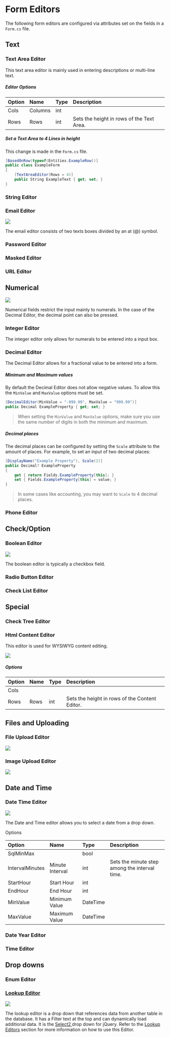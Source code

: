 # Form Editors

The following form editors are configured via attributes set on the fields in a `Form.cs` file.

## Text

### Text Area Editor

This text area editor is mainly used in entering descriptions or multi-line text.

##### Editor Options

| Option | Name | Type | Description |
| :--- | :--- | :--- | :--- |
| Cols | Columns | int |  |
| Rows | Rows | int | Sets the height in rows of the Text Area. |

##### Set a Text Area to 4 Lines in height

This change is made in the `Form.cs` file.

```csharp
[BasedOnRow(typeof(Entities.ExampleRow))]
public class ExampleForm
{
    [TextAreaEditor(Rows = 4)]
    public String ExampleText { get; set; }
}
```

### String Editor

### Email Editor

![](/assets/email.png)

The email editor consists of two texts boxes divided by an at \(@\) symbol.

### Password Editor

### Masked Editor

### URL Editor

### 

## Numerical

![](/assets/decint.png)

Numerical fields restrict the input mainly to numerals. In the case of the Decimal Editor, the decimal point can also be pressed.

### Integer Editor

The integer editor only allows for numerals to be entered into a input box.

### Decimal Editor

The Decimal Editor allows for a fractional value to be entered into a form.

##### Minimum and Maximum values

By default the Decimal Editor does not allow negative values. To allow this the `MinValue` and `MaxValue` options must be set.

```csharp
[DecimalEditor(MinValue = "-999.99", MaxValue = "999.99")]
public Decimal ExampleProperty { get; set; }
```

> When setting the `MinValue` and `MaxValue` options, make sure you use the same number of digits in both the minimum and maximum.

##### Decimal places

The decimal places can be configured by setting the `Scale` attribute to the amount of places. For example, to set an input of two decimal places:

```csharp
[DisplayName("Example Property"), Scale(2)]
public Decimal? ExampleProperty
{
    get { return Fields.ExampleProperty[this]; }
    set { Fields.ExampleProperty[this] = value; }
}
```

> In some cases like accounting, you may want to `Scale` to 4 decimal places.

### Phone Editor

## Check/Option

### Boolean Editor

![](/assets/bool.png)

The boolean editor is typically a checkbox field.

### Radio Button Editor

### Check List Editor

## Special

### Check Tree Editor

### Html Content Editor

This editor is used for WYSIWYG content editing.

![](/assets/htmlcontent.png)

##### Options

| Option | Name | Type | Description |
| :--- | :--- | :--- | :--- |
| Cols |  |  |  |
| Rows | Rows | int | Sets the height in rows of the Content Editor. |

## Files and Uploading

### File Upload Editor

![](/assets/fileupload.png)

### Image Upload Editor

![](/assets/filesel.png)

## Date and Time

### Date Time Editor

![](/assets/date.png)

The Date and Time editor allows you to select a date from a drop down.

Options

| Option | Name | Type | Description |
| :--- | :--- | :--- | :--- |
| SqlMinMax |  | bool |  |
| IntervalMinutes | Minute Interval | int | Sets the minute step among the interval time. |
| StartHour | Start Hour | int |  |
| EndHour | End Hour | int |  |
| MinValue | Minimum Value | DateTime |  |
| MaxValue | Maximum Value | DateTime |  |

### Date Year Editor

### Time Editor

## Drop downs

### Enum Editor

### [Lookup Editor](/forms/editors/lookup-editors.md)

![](/assets/lookup.png)

The lookup editor is a drop down that references data from another table in the database. It has a Filter text at the top and can dynamically load additional data. It is the [Select2 ](http://select2.github.io/select2/)drop down for jQuery. Refer to the [Lookup Editors](/lookup-editors.md) section for more information on how to use this Editor.

### 

### 



